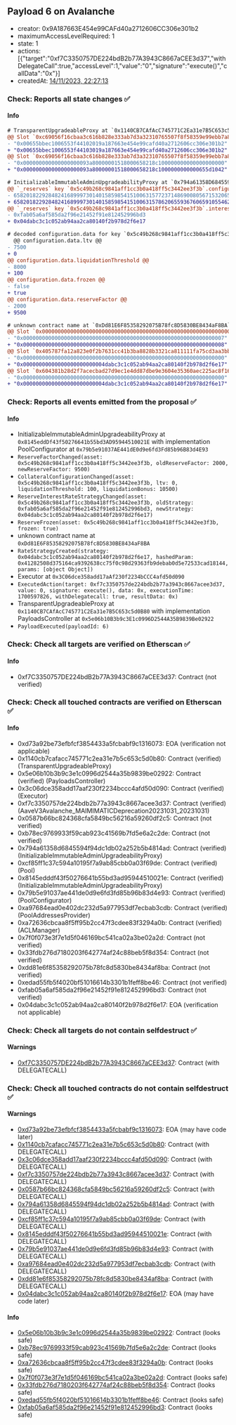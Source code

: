 ## Payload 6 on Avalanche

- creator: 0x9A187663E454e99CAFd40a2712606CC306e301b2
- maximumAccessLevelRequired: 1
- state: 1
- actions: [{"target":"0xf7C3350757DE224bdB2b77A3943C8667aCEE3d37","withDelegateCall":true,"accessLevel":1,"value":"0","signature":"execute()","callData":"0x"}]
- createdAt: [14/11/2023, 22:27:13](https://snowtrace.io/tx/0x785f976be8b025d610a3989b1cd5786ad7fd3cbc2d6c40a1062429a48b831c7a)

### Check: Reports all state changes :white_check_mark:

#### Info


```diff
# TransparentUpgradeableProxy at `0x1140CB7CAfAcC745771C2Ea31e7B5C653c5d0B80` with implementation PayloadsController at `0x5e06b10B3b9c3E1c0996D2544A35B9839Be02922`
@@ Slot `0xc69056f16cbaa3c616b828e333ab7d3a32310765507f8f58359e99ebb7a885f3` @@
- "0x00655bbec1006553f44102019a187663e454e99cafd40a2712606cc306e301b2"
+ "0x00655bbec1006553f44103019a187663e454e99cafd40a2712606cc306e301b2"
@@ Slot `0xc69056f16cbaa3c616b828e333ab7d3a32310765507f8f58359e99ebb7a885f4` @@
- "0x000000000000000000093a80000001518000658218c100000000000000000000"
+ "0x000000000000000000093a80000001518000658218c1000000000000655d1042"
```

```diff
# InitializableImmutableAdminUpgradeabilityProxy at `0x794a61358D6845594F94dc1DB02A252b5b4814aD` with implementation Pool at `0xCf85FF1c37c594a10195F7A9Ab85CBb0a03f69dE`
@@ `_reserves` key `0x5c49b268c9841aff1cc3b0a418ff5c3442ee3f3b`.configuration.data @@
- 6582018229284824168999730140158598541510063157723714869008056715320652
+ 6582018229284824168999730140158598541510063157862065593676065910554624
@@ `_reserves` key `0x5c49b268c9841aff1cc3b0a418ff5c3442ee3f3b`.interestRateStrategyAddress @@
- 0xfab05a6af585da2f96e21452f91e812452996bd3
+ 0x04dabc3c1c052ab94aa2ca80140f2b978d2f6e17

# decoded configuration.data for key `0x5c49b268c9841aff1cc3b0a418ff5c3442ee3f3b` (symbol: MAI)
  @@ configuration.data.ltv @@
- 7500
+ 0
@@ configuration.data.liquidationThreshold @@
- 8000
+ 100
@@ configuration.data.frozen @@
- false
+ true
@@ configuration.data.reserveFactor @@
- 2000
+ 9500

```

```diff
# unknown contract name at `0xDd81E6F85358292075B78fc8D5830BE8434aF8BA`
@@ Slot `0x0000000000000000000000000000000000000000000000000000000000000002` @@
- "0x0000000000000000000000000000000000000000000000000000000000000007"
+ "0x0000000000000000000000000000000000000000000000000000000000000008"
@@ Slot `0x405787fa12a823e0f2b7631cc41b3ba8828b3321ca811111fa75cd3aa3bb5ad5` @@
- "0x0000000000000000000000000000000000000000000000000000000000000000"
+ "0x00000000000000000000000004dabc3c1c052ab94aa2ca80140f2b978d2f6e17"
@@ Slot `0x604381b28d2f7acecbad27d9ec1e4dd87dbe9e3604e35360aec225ac8f160b59` @@
- "0x0000000000000000000000000000000000000000000000000000000000000000"
+ "0x00000000000000000000000004dabc3c1c052ab94aa2ca80140f2b978d2f6e17"
```


### Check: Reports all events emitted from the proposal :white_check_mark:

#### Info

- InitializableImmutableAdminUpgradeabilityProxy at `0x8145eddDf43f50276641b55bd3AD95944510021E` with implementation PoolConfigurator at `0x79b5e91037AE441dE0d9e6fd3Fd85b96B83d4E93`
- `ReserveFactorChanged(asset: 0x5c49b268c9841aff1cc3b0a418ff5c3442ee3f3b, oldReserveFactor: 2000, newReserveFactor: 9500)`
- `CollateralConfigurationChanged(asset: 0x5c49b268c9841aff1cc3b0a418ff5c3442ee3f3b, ltv: 0, liquidationThreshold: 100, liquidationBonus: 10500)`
- `ReserveInterestRateStrategyChanged(asset: 0x5c49b268c9841aff1cc3b0a418ff5c3442ee3f3b, oldStrategy: 0xfab05a6af585da2f96e21452f91e812452996bd3, newStrategy: 0x04dabc3c1c052ab94aa2ca80140f2b978d2f6e17)`
- `ReserveFrozen(asset: 0x5c49b268c9841aff1cc3b0a418ff5c3442ee3f3b, frozen: true)`
- unknown contract name at `0xDd81E6F85358292075B78fc8D5830BE8434aF8BA`
- `RateStrategyCreated(strategy: 0x04dabc3c1c052ab94aa2ca80140f2b978d2f6e17, hashedParam: 0x41282508d375164ca9392638cc75f0c98d29363fb9debab0d5e72533cad18144, params: [object Object])`
- Executor at `0x3C06dce358add17aAf230f2234bCCC4afd50d090`
- `ExecutedAction(target: 0xf7c3350757de224bdb2b77a3943c8667acee3d37, value: 0, signature: execute(), data: 0x, executionTime: 1700597826, withDelegatecall: true, resultData: 0x)`
- TransparentUpgradeableProxy at `0x1140CB7CAfAcC745771C2Ea31e7B5C653c5d0B80` with implementation PayloadsController at `0x5e06b10B3b9c3E1c0996D2544A35B9839Be02922`
- `PayloadExecuted(payloadId: 6)`

### Check: Check all targets are verified on Etherscan :white_check_mark:

#### Info

- 0xf7C3350757DE224bdB2b77A3943C8667aCEE3d37: Contract (not verified)

### Check: Check all touched contracts are verified on Etherscan :white_check_mark:

#### Info

- 0xd73a92be73efbfcf3854433a5fcbabf9c1316073: EOA (verification not applicable)
- 0x1140cb7cafacc745771c2ea31e7b5c653c5d0b80: Contract (verified) (TransparentUpgradeableProxy)
- 0x5e06b10b3b9c3e1c0996d2544a35b9839be02922: Contract (verified) (PayloadsController)
- 0x3c06dce358add17aaf230f2234bccc4afd50d090: Contract (verified) (Executor)
- 0xf7c3350757de224bdb2b77a3943c8667acee3d37: Contract (verified) (AaveV3Avalanche_MAIMIMATICDeprecation20231031_20231031)
- 0x0587b66bc824368cfa5849bc56216a59260df2c5: Contract (not verified)
- 0xb78ec9769933f59cab923c41569b7fd5e6a2c2de: Contract (not verified)
- 0x794a61358d6845594f94dc1db02a252b5b4814ad: Contract (verified) (InitializableImmutableAdminUpgradeabilityProxy)
- 0xcf85ff1c37c594a10195f7a9ab85cbb0a03f69de: Contract (verified) (Pool)
- 0x8145edddf43f50276641b55bd3ad95944510021e: Contract (verified) (InitializableImmutableAdminUpgradeabilityProxy)
- 0x79b5e91037ae441de0d9e6fd3fd85b96b83d4e93: Contract (verified) (PoolConfigurator)
- 0xa97684ead0e402dc232d5a977953df7ecbab3cdb: Contract (verified) (PoolAddressesProvider)
- 0xa72636cbcaa8f5ff95b2cc47f3cdee83f3294a0b: Contract (verified) (ACLManager)
- 0x7f0f073e3f7e1d5f046169bc541ca02a3be02a2d: Contract (not verified)
- 0x33fdb276d7180203f642774af24c88beb5f8d354: Contract (not verified)
- 0xdd81e6f85358292075b78fc8d5830be8434af8ba: Contract (not verified)
- 0xedad55fb5f4020bf51016614b3301b1feff8be46: Contract (not verified)
- 0xfab05a6af585da2f96e21452f91e812452996bd3: Contract (not verified)
- 0x04dabc3c1c052ab94aa2ca80140f2b978d2f6e17: EOA (verification not applicable)

### Check: Check all targets do not contain selfdestruct :white_check_mark:

#### Warnings

- [0xf7C3350757DE224bdB2b77A3943C8667aCEE3d37](https://snowtrace.io/address/0xf7C3350757DE224bdB2b77A3943C8667aCEE3d37): Contract (with DELEGATECALL)

### Check: Check all touched contracts do not contain selfdestruct :white_check_mark:

#### Warnings

- [0xd73a92be73efbfcf3854433a5fcbabf9c1316073](https://snowtrace.io/address/0xd73a92be73efbfcf3854433a5fcbabf9c1316073): EOA (may have code later)
- [0x1140cb7cafacc745771c2ea31e7b5c653c5d0b80](https://snowtrace.io/address/0x1140cb7cafacc745771c2ea31e7b5c653c5d0b80): Contract (with DELEGATECALL)
- [0x3c06dce358add17aaf230f2234bccc4afd50d090](https://snowtrace.io/address/0x3c06dce358add17aaf230f2234bccc4afd50d090): Contract (with DELEGATECALL)
- [0xf7c3350757de224bdb2b77a3943c8667acee3d37](https://snowtrace.io/address/0xf7c3350757de224bdb2b77a3943c8667acee3d37): Contract (with DELEGATECALL)
- [0x0587b66bc824368cfa5849bc56216a59260df2c5](https://snowtrace.io/address/0x0587b66bc824368cfa5849bc56216a59260df2c5): Contract (with DELEGATECALL)
- [0x794a61358d6845594f94dc1db02a252b5b4814ad](https://snowtrace.io/address/0x794a61358d6845594f94dc1db02a252b5b4814ad): Contract (with DELEGATECALL)
- [0xcf85ff1c37c594a10195f7a9ab85cbb0a03f69de](https://snowtrace.io/address/0xcf85ff1c37c594a10195f7a9ab85cbb0a03f69de): Contract (with DELEGATECALL)
- [0x8145edddf43f50276641b55bd3ad95944510021e](https://snowtrace.io/address/0x8145edddf43f50276641b55bd3ad95944510021e): Contract (with DELEGATECALL)
- [0x79b5e91037ae441de0d9e6fd3fd85b96b83d4e93](https://snowtrace.io/address/0x79b5e91037ae441de0d9e6fd3fd85b96b83d4e93): Contract (with DELEGATECALL)
- [0xa97684ead0e402dc232d5a977953df7ecbab3cdb](https://snowtrace.io/address/0xa97684ead0e402dc232d5a977953df7ecbab3cdb): Contract (with DELEGATECALL)
- [0xdd81e6f85358292075b78fc8d5830be8434af8ba](https://snowtrace.io/address/0xdd81e6f85358292075b78fc8d5830be8434af8ba): Contract (with DELEGATECALL)
- [0x04dabc3c1c052ab94aa2ca80140f2b978d2f6e17](https://snowtrace.io/address/0x04dabc3c1c052ab94aa2ca80140f2b978d2f6e17): EOA (may have code later)

#### Info

- [0x5e06b10b3b9c3e1c0996d2544a35b9839be02922](https://snowtrace.io/address/0x5e06b10b3b9c3e1c0996d2544a35b9839be02922): Contract (looks safe)
- [0xb78ec9769933f59cab923c41569b7fd5e6a2c2de](https://snowtrace.io/address/0xb78ec9769933f59cab923c41569b7fd5e6a2c2de): Contract (looks safe)
- [0xa72636cbcaa8f5ff95b2cc47f3cdee83f3294a0b](https://snowtrace.io/address/0xa72636cbcaa8f5ff95b2cc47f3cdee83f3294a0b): Contract (looks safe)
- [0x7f0f073e3f7e1d5f046169bc541ca02a3be02a2d](https://snowtrace.io/address/0x7f0f073e3f7e1d5f046169bc541ca02a3be02a2d): Contract (looks safe)
- [0x33fdb276d7180203f642774af24c88beb5f8d354](https://snowtrace.io/address/0x33fdb276d7180203f642774af24c88beb5f8d354): Contract (looks safe)
- [0xedad55fb5f4020bf51016614b3301b1feff8be46](https://snowtrace.io/address/0xedad55fb5f4020bf51016614b3301b1feff8be46): Contract (looks safe)
- [0xfab05a6af585da2f96e21452f91e812452996bd3](https://snowtrace.io/address/0xfab05a6af585da2f96e21452f91e812452996bd3): Contract (looks safe)


